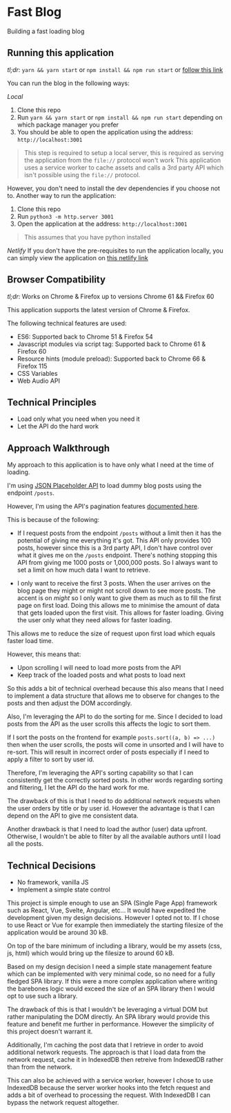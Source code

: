 # Fast Blog
Building a fast loading blog

## Running this application
*tl;dr*: `yarn && yarn start` or `npm install && npm run start` or [follow this link](https://poetic-duckanoo-53e285.netlify.app/)

You can run the blog in the following ways:

*Local*
1. Clone this repo
1. Run `yarn && yarn start` or `npm install && npm run start` depending on which package manager you prefer
1. You should be able to open the application using the address: `http://localhost:3001`

> This step is required to setup a local server, this is required as serving the application from the `file://` protocol won't work
> This application uses a service worker to cache assets and calls a 3rd party API which isn't possible using the `file://` protocol.

However, you don't need to install the dev dependencies if you choose not to. Another way to run the application:

1. Clone this repo
1. Run `python3 -m http.server 3001`
1. Open the application at the address: `http://localhost:3001`

> This assumes that you have python installed

*Netlify*
If you don't have the pre-requisites to run the application locally,
you can simply view the application on [this netlify link](https://poetic-duckanoo-53e285.netlify.app/)

## Browser Compatibility
*tl;dr*: Works on Chrome & Firefox up to versions Chrome 61 && Firefox 60

This application supports the latest version of Chrome & Firefox.

The following technical features are used:
- ES6: Supported back to Chrome 51 & Firefox 54
- Javascript modules via script tag: Supported back to Chrome 61 & Firefox 60
- Resource hints (module preload): Supported back to Chrome 66 & Firefox 115
- CSS Variables
- Web Audio API

## Technical Principles
- Load only what you need when you need it
- Let the API do the hard work

## Approach Walkthrough
My approach to this application is to have only what I need
at the time of loading.

I'm using [JSON Placeholder API](https://jsonplaceholder.typicode.com/) to load dummy blog posts
using the endpoint `/posts`.

However, I'm using the API's pagination features [documented here](https://github.com/typicode/json-server#plural-routes).

This is because of the following:
- If I request posts from the endpoint `/posts` without a limit then it has the potential of giving me everything it's got.
  This API only provides 100 posts, however since this is a 3rd party API, I don't have control over what it gives me on the `/posts` endpoint.
  There's nothing stopping this API from giving me 1000 posts or 1,000,000 posts. So I always want to set a limit on how much data I want to retrieve.

- I only want to receive the first 3 posts. When the user arrives on the blog page they might or might not scroll down to see more posts.
  The accent is on *might* so I only want to give them as much as to fill the first page on first load. Doing this allows me to minimise the
  amount of data that gets loaded upon the first visit. This allows for faster loading. Giving the user only what they need allows for faster loading.

This allows me to reduce the size of request upon first load which equals faster load time.

However, this means that:
- Upon scrolling I will need to load more posts from the API
- Keep track of the loaded posts and what posts to load next

So this adds a bit of technical overhead because this also means that I need to implement a data structure that allows me to
observe for changes to the posts and then adjust the DOM accordingly.

Also, I'm leveraging the API to do the sorting for me. Since I decided to load posts from the API as the user scrolls
this affects the logic to sort them.

If I sort the posts on the frontend for example `posts.sort((a, b) => ...)` then when the user scrolls, the posts will come in unsorted
and I will have to re-sort. This will result in incorrect order of posts especially if I need to apply a filter to sort by user id.

Therefore, I'm leveraging the API's sorting capability so that I can consistently get the correctly sorted posts. In other words
regarding sorting and filtering, I let the API do the hard work for me.

The drawback of this is that I need to do additional network requests when the user orders by title or by user id. However the advantage
is that I can depend on the API to give me consistent data.

Another drawback is that I need to load the author (user) data upfront. Otherwise, I wouldn't be able to filter by all the available authors
until I load all the posts.

## Technical Decisions
- No framework, vanilla JS
- Implement a simple state control

This project is simple enough to use an SPA (Single Page App) framework such as React, Vue, Svelte, Angular, etc...
It would have expedited the development given my design decisions. However I opted not to. If I chose to use React or Vue for example
then immediately the starting filesize of the application would be around 30 kB.

On top of the bare minimum of including a library, would be my assets (css, js, html) which would bring up the filesize to around 60 kB.

Based on my design decision I need a simple state management feature which can be implemented with very minimal code,
so no need for a fully fledged SPA library. If this were a more complex application where writing the barebones logic would exceed
the size of an SPA library then I would opt to use such a library.

The drawback of this is that I wouldn't be leveraging a virtual DOM but rather manipulating the DOM directly. An SPA library would
provide this feature and benefit me further in performance. However the simplicity of this project doesn't warrant it.

Additionally, I'm caching the post data that I retrieve in order to avoid additional network requests. The approach is that I load
data from the network request, cache it in IndexedDB then retreive from IndexedDB rather than from the network.

This can also be achieved with a service worker, however I chose to use IndexedDB because the server worker hooks into the fetch request
and adds a bit of overhead to processing the request. With IndexedDB I can bypass the network request altogether.